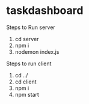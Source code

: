 # taskdashboard
Steps to Run server

1. cd server
2. npm i
3. nodemon index.js


Steps to run client

1. cd ../
2. cd client
3. npm i
4. npm start

